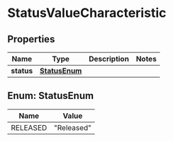 
# StatusValueCharacteristic

## Properties
Name | Type | Description | Notes
------------ | ------------- | ------------- | -------------
**status** | [**StatusEnum**](#StatusEnum) |  | 



<a name="StatusEnum"></a>
## Enum: StatusEnum
Name | Value
---- | -----
RELEASED | &quot;Released&quot;



